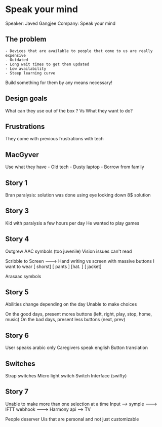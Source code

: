 # Speak your mind
Speaker: Javed Gangjee
Company: Speak your mind


## The problem 
	- Devices that are available to people that come to us are really expensive
	- Outdated
	- Long wait times to get them updated
	- Low availability
	- Steep learning curve

Build something for them by any means necessary!

## Design goals
What can they use out of the box ?
Vs 
What they want to do?

## Frustrations
They come with previous frustrations with tech

## MacGyver
Use what they have
	- Old tech
	- Dusty laptop
	- Borrow from family

## Story 1 
Bran paralysis: solution was done using eye looking down
8$ solution

## Story 3 
Kid with paralysis a few hours per day
He wanted to play games

## Story 4
Outgrew AAC symbols (too juvenile)
Vision issues can't read

Scribble to Screen ---> Hand writing vs screen with massive buttons
I want to wear
[ shorst] [ pants ]
[hat.   ] [  jacket] 

Arasaac symbols

## Story 5
Abilities change depending on the day
Unable to make choices

On the good days, present mores buttons (left, right, play, stop, home, music)
On the bad days, present less buttons (next, prev)

## Story 6
User speaks arabic only
Caregivers speak english
Button translation

## Switches
Strap switches
Micro light switch
Switch Interface (swifty)

## Story 7 
Unable to make more than one selection at a time
Input --> symple ---> IFTT webhook ---> Harmony api --> TV


People deserver Uis that are personal and not just customizable



